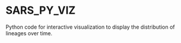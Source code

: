 # SARS_PY_VIZ
Python code for interactive visualization to display the distribution of lineages over time.
